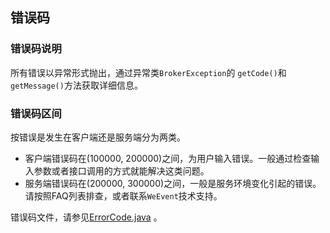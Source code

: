 ## 错误码
### 错误码说明

所有错误以异常形式抛出，通过异常类`BrokerException`的 `getCode()`和`getMessage()`方法获取详细信息。  

### 错误码区间

按错误是发生在客户端还是服务端分为两类。

- 客户端错误码在(100000, 200000)之间，为用户输入错误。一般通过检查输入参数或者接口调用的方式就能解决这类问题。
- 服务端错误码在(200000, 300000)之间，一般是服务环境变化引起的错误。请按照FAQ列表排查，或者联系`WeEvent`技术支持。  

错误码文件，请参见[ErrorCode.java](https://github.com/WeBankFinTech/WeEvent/blob/v0.9.0/src/main/java/com/webank/weevent/sdk/ErrorCode.java) 。

